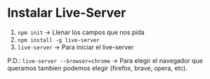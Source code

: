 # Instalar Live-Server
1. `npm init` -> Llenar los campos que nos pida
2. `npm install -g live-server` 
3. `live-server` -> Para iniciar el live-server

P.D.:  `live-server --browser=chrome` -> Para elegir el navegador que queramos tambien podemos elegir (firefox, brave, opera, etc).
   